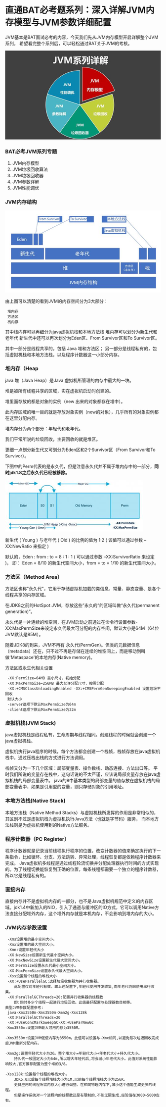 # 直通BAT必考题系列：深入详解JVM内存模型与JVM参数详细配置

JVM基本是BAT面试必考的内容，今天我们先从JVM内存模型开启详解整个JVM系列，
希望看完整个系列后，可以轻松通过BAT关于JVM的考核。

![](pics/jvm模型图.jpg)

### BAT必考JVM系列专题
1. JVM内存模型
2. JVM垃圾回收算法
3. JVM垃圾回收器
4. JVM参数详解
5. JVM性能调优

### JVM内存结构

![](pics/jvm内存结构.jpg)

由上图可以清楚的看到JVM的内存空间分为3大部分：
````
 堆内存
 方法区
 栈内存
````
其中栈内存可以再细分为java虚拟机栈和本地方法栈
堆内存可以划分为新生代和老年代
新生代中还可以再次划分为Eden区、From Survivor区和To Survivor区。

其中一部分是线程共享的，包括 Java 堆和方法区；
另一部分是线程私有的，包括虚拟机栈和本地方法栈，以及程序计数器这一小部分内存。


### 堆内存（Heap

java 堆（Java Heap）是Java 虚拟机所管理的内存中最大的一块。

堆是被所有线程共享的区域，实在虚拟机启动时创建的。

堆里面存放的都是对象的实例（new 出来的对象都存在堆中）。

此内存区域的唯一目的就是存放对象实例（new的对象），几乎所有的对象实例都在这里分配内存。

堆内存分为两个部分：年轻代和老年代。

我们平常所说的垃圾回收，主要回收的就是堆区。

更细一点划分新生代又可划分为Eden区和2个Survivor区（From Survivor和To Survivor）。

下图中的Perm代表的是永久代，但是注意永久代并不属于堆内存中的一部分，**同时jdk1.8之后永久代已经被移除。**

![](pics/新生代与老年代的比例.jpg)

新生代 ( Young ) 与老年代 ( Old ) 的比例的值为 1:2 ( 该值可以通过参数 –XX:NewRatio 来指定 )

默认的，Eden : from : to = 8 : 1 : 1 ( 可以通过参数 –XX:SurvivorRatio 来设定 )，
即： Eden = 8/10 的新生代空间大小，from = to = 1/10 的新生代空间大小。

### 方法区（Method Area）

方法区也称"永久代"，它用于存储虚拟机加载的类信息、常量、静态变量、是各个线程共享的内存区域。

在JDK8之前的HotSpot JVM，存放这些”永久的”的区域叫做“永久代(permanent generation)”。

永久代是一片连续的堆空间，在JVM启动之前通过在命令行设置参数-XX:MaxPermSize来设定永久代最大可分配的内存空间，默认大小是64M（64位JVM默认是85M）。

随着JDK8的到来，JVM不再有 永久代(PermGen)。但类的元数据信息（metadata）还在，只不过不再是存储在连续的堆空间上，而是移动到叫做'Metaspace'的本地内存(Native memory)。

方法区或永生代相关设置
````
 -XX:PermSize=64MB 最小尺寸，初始分配
 -XX:MaxPermSize=256MB 最大允许分配尺寸，按需分配
 -XX:+CMSClassUnloadingEnabled -XX:+CMSPermGenSweepingEnabled 设置垃圾不回收
 默认大小
 -server选项下默认MaxPermSize为64m
 -client选项下默认MaxPermSize为32m
````
 
### 虚拟机栈(JVM Stack)
java虚拟机栈是线程私有，生命周期与线程相同。创建线程的时候就会创建一个java虚拟机栈。

虚拟机执行java程序的时候，每个方法都会创建一个栈帧，栈帧存放在java虚拟机栈中，通过压栈出栈的方式进行方法调用。

栈帧又分为一下几个区域：局部变量表、操作数栈、动态连接、方法出口等。
平时我们所说的变量存在栈中，这句话说的不太严谨，应该说局部变量存放在java虚拟机栈的局部变量表中。
java的8中基本类型的局部变量的值存放在虚拟机栈的局部变量表中，如果是引用型的变量，则只存储对象的引用地址。


### 本地方法栈(Native Stack)
本地方法栈（Native Method Stacks）与虚拟机栈所发挥的作用是非常相似的，
其区别不过是虚拟机栈为虚拟机执行Java方法（也就是字节码）服务，
而本地方法栈则是为虚拟机使用到的Native方法服务。

### 程序计数器（PC Register）
程序计数器就是记录当前线程执行程序的位置，改变计数器的值来确定执行的下一条指令，比如循环、分支、方法跳转、异常处理，线程恢复都是依赖程序计数器来完成。
Java虚拟机多线程是通过线程轮流切换并分配处理器执行时间的方式实现的。为了线程切换能恢复到正确的位置，每条线程都需要一个独立的程序计数器，所以它是线程私有的。

### 直接内存
直接内存并不是虚拟机内存的一部分，也不是Java虚拟机规范中定义的内存区域。jdk1.4中新加入的NIO，引入了通道与缓冲区的IO方式，它可以调用Native方法直接分配堆外内存，这个堆外内存就是本机内存，不会影响到堆内存的大小。

### JVM内存参数设置
````
 -Xms设置堆的最小空间大小。
 -Xmx设置堆的最大空间大小。
 -Xmn:设置年轻代大小
 -XX:NewSize设置新生代最小空间大小。
 -XX:MaxNewSize设置新生代最大空间大小。
 -XX:PermSize设置永久代最小空间大小。
 -XX:MaxPermSize设置永久代最大空间大小。
 -Xss设置每个线程的堆栈大小
 -XX:+UseParallelGC:选择垃圾收集器为并行收集器。
    此配置仅对年轻代有效。即上述配置下,年轻代使用并发收集,而年老代仍旧使用串行收集。
 -XX:ParallelGCThreads=20:配置并行收集器的线程数
    即:同时多少个线程一起进行垃圾回收。此值最好配置与处理器数目相等。
典型JVM参数配置参考:
 java-Xmx3550m-Xms3550m-Xmn2g-Xss128k
 -XX:ParallelGCThreads=20
 -XX:+UseConcMarkSweepGC-XX:+UseParNewGC
-Xmx3550m:设置JVM最大可用内存为3550M。

-Xms3550m:设置JVM促使内存为3550m。此值可以设置与-Xmx相同,以避免每次垃圾回收完成后JVM重新分配内存。

-Xmn2g:设置年轻代大小为2G。整个堆大小=年轻代大小+年老代大小+持久代大小。
    持久代一般固定大小为64m,所以增大年轻代后,将会减小年老代大小。此值对系统性能影响较大,官方推荐配置为整个堆的3/8。

-Xss128k:设置每个线程的堆栈大小。
    JDK5.0以后每个线程堆栈大小为1M,以前每个线程堆栈大小为256K。
    更具应用的线程所需内存大小进行调整。在相同物理内存下,减小这个值能生成更多的线程。
    但是操作系统对一个进程内的线程数还是有限制的,不能无限生成,经验值在3000~5000左右。
````